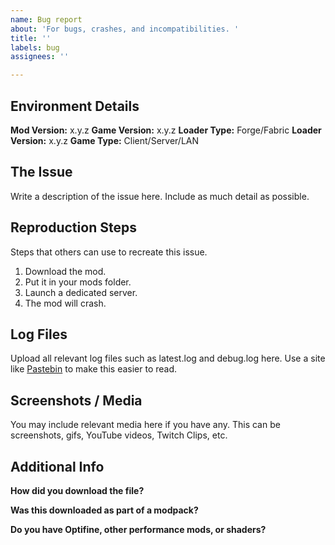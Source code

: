 ```yaml
---
name: Bug report
about: 'For bugs, crashes, and incompatibilities. '
title: ''
labels: bug
assignees: ''

---
```


<!--  BEFORE YOU POST  -->
<!--  Do you have the latest version of the mod for your game version?  -->
<!--  Has anyone else reported a similar issue recently?  -->
<!--  Did you install all the dependencies?  -->
<!--  The issue tracker is not for port requests or update requests.  -->

## Environment Details
**Mod Version:** x.y.z
**Game Version:** x.y.z
**Loader Type:** Forge/Fabric
**Loader Version:** x.y.z
**Game Type:** Client/Server/LAN

## The Issue
Write a description of the issue here. Include as much detail as possible.

## Reproduction Steps
Steps that others can use to recreate this issue.
1. Download the mod.
2. Put it in your mods folder.
3. Launch a dedicated server.
4. The mod will crash.

## Log Files
Upload all relevant log files such as latest.log and debug.log here. Use a site like [Pastebin](https://pastebin.com/) to make this easier to read.

## Screenshots / Media
You may include relevant media here if you have any. This can be screenshots, gifs, YouTube videos, Twitch Clips, etc.

## Additional Info
**How did you download the file?**

**Was this downloaded as part of a modpack?**

**Do you have Optifine, other performance mods, or shaders?**
